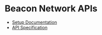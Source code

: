 # Beacon Network APIs

* [Setup Documentation](https://beacon-network.readthedocs.io/en/latest/setup.html)
* [API Specification](https://editor.swagger.io/?url=https://raw.githubusercontent.com/CSCfi/beacon-network/master/network_apis/beacon-network.yaml)